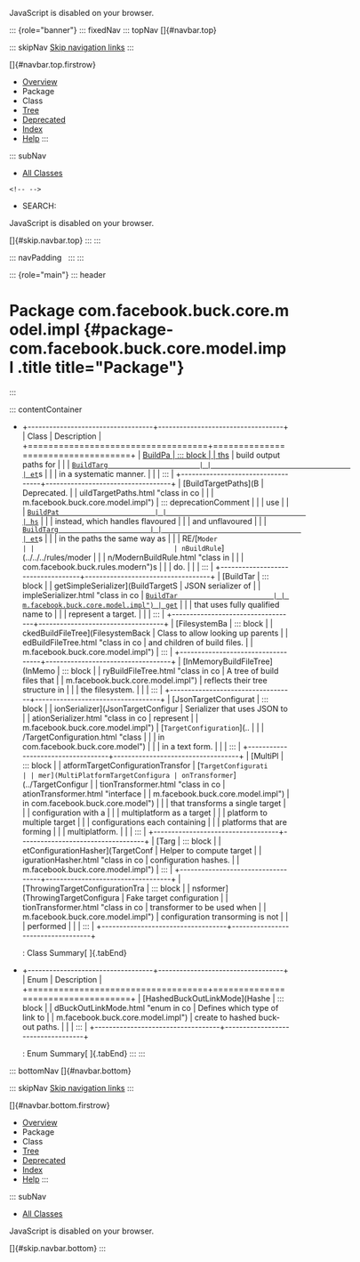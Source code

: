 <div>

JavaScript is disabled on your browser.

</div>

::: {role="banner"}
::: fixedNav
::: topNav
[]{#navbar.top}

::: skipNav
[Skip navigation links](#skip.navbar.top "Skip navigation links")
:::

[]{#navbar.top.firstrow}

-   [Overview](../../../../../../index.html)
-   Package
-   Class
-   [Tree](package-tree.html)
-   [Deprecated](../../../../../../deprecated-list.html)
-   [Index](../../../../../../index-all.html)
-   [Help](../../../../../../help-doc.html)
:::

::: subNav
-   [All Classes](../../../../../../allclasses.html)

```{=html}
<!-- -->
```
-   SEARCH:

<div>

<div>

JavaScript is disabled on your browser.

</div>

</div>

[]{#skip.navbar.top}
:::
:::

::: navPadding
 
:::
:::

::: {role="main"}
::: header
# Package com.facebook.buck.core.model.impl {#package-com.facebook.buck.core.model.impl .title title="Package"}
:::

::: contentContainer
-   +-----------------------------------+-----------------------------------+
    | Class                             | Description                       |
    +===================================+===================================+
    | [BuildPa                          | ::: block                         |
    | ths](BuildPaths.html "class in co | Utility class that generates the  |
    | m.facebook.buck.core.model.impl") | build output paths for            |
    |                                   | [`BuildTarg                       |
    |                                   | et`](../BuildTarget.html "class i |
    |                                   | n com.facebook.buck.core.model")s |
    |                                   | in a systematic manner.           |
    |                                   | :::                               |
    +-----------------------------------+-----------------------------------+
    | [BuildTargetPaths](B              | Deprecated.                       |
    | uildTargetPaths.html "class in co |                                   |
    | m.facebook.buck.core.model.impl") | ::: deprecationComment            |
    |                                   | use                               |
    |                                   | [`BuildPat                        |
    |                                   | hs`](BuildPaths.html "class in co |
    |                                   | m.facebook.buck.core.model.impl") |
    |                                   | instead, which handles flavoured  |
    |                                   | and unflavoured                   |
    |                                   | [`BuildTarg                       |
    |                                   | et`](../BuildTarget.html "class i |
    |                                   | n com.facebook.buck.core.model")s |
    |                                   | in the paths the same way as      |
    |                                   | RE/[`Moder                        |
    |                                   | nBuildRule`](../../../rules/moder |
    |                                   | n/ModernBuildRule.html "class in  |
    |                                   | com.facebook.buck.rules.modern")s |
    |                                   | do.                               |
    |                                   | :::                               |
    +-----------------------------------+-----------------------------------+
    | [BuildTar                         | ::: block                         |
    | getSimpleSerializer](BuildTargetS | JSON serializer of                |
    | impleSerializer.html "class in co | [`BuildTar                        |
    | m.facebook.buck.core.model.impl") | get`](../BuildTarget.html "class  |
    |                                   | in com.facebook.buck.core.model") |
    |                                   | that uses fully qualified name to |
    |                                   | represent a target.               |
    |                                   | :::                               |
    +-----------------------------------+-----------------------------------+
    | [FilesystemBa                     | ::: block                         |
    | ckedBuildFileTree](FilesystemBack | Class to allow looking up parents |
    | edBuildFileTree.html "class in co | and children of build files.      |
    | m.facebook.buck.core.model.impl") | :::                               |
    +-----------------------------------+-----------------------------------+
    | [InMemoryBuildFileTree](InMemo    | ::: block                         |
    | ryBuildFileTree.html "class in co | A tree of build files that        |
    | m.facebook.buck.core.model.impl") | reflects their tree structure in  |
    |                                   | the filesystem.                   |
    |                                   | :::                               |
    +-----------------------------------+-----------------------------------+
    | [JsonTargetConfigurat             | ::: block                         |
    | ionSerializer](JsonTargetConfigur | Serializer that uses JSON to      |
    | ationSerializer.html "class in co | represent                         |
    | m.facebook.buck.core.model.impl") | [`TargetConfiguration`](..        |
    |                                   | /TargetConfiguration.html "class  |
    |                                   | in com.facebook.buck.core.model") |
    |                                   | in a text form.                   |
    |                                   | :::                               |
    +-----------------------------------+-----------------------------------+
    | [MultiPl                          | ::: block                         |
    | atformTargetConfigurationTransfor | [`TargetConfigurati               |
    | mer](MultiPlatformTargetConfigura | onTransformer`](../TargetConfigur |
    | tionTransformer.html "class in co | ationTransformer.html "interface  |
    | m.facebook.buck.core.model.impl") | in com.facebook.buck.core.model") |
    |                                   | that transforms a single target   |
    |                                   | configuration with a              |
    |                                   | multiplatform as a target         |
    |                                   | platform to multiple target       |
    |                                   | configurations each containing    |
    |                                   | platforms that are forming        |
    |                                   | multiplatform.                    |
    |                                   | :::                               |
    +-----------------------------------+-----------------------------------+
    | [Targ                             | ::: block                         |
    | etConfigurationHasher](TargetConf | Helper to compute target          |
    | igurationHasher.html "class in co | configuration hashes.             |
    | m.facebook.buck.core.model.impl") | :::                               |
    +-----------------------------------+-----------------------------------+
    | [ThrowingTargetConfigurationTra   | ::: block                         |
    | nsformer](ThrowingTargetConfigura | Fake target configuration         |
    | tionTransformer.html "class in co | transformer to be used when       |
    | m.facebook.buck.core.model.impl") | configuration transorming is not  |
    |                                   | performed                         |
    |                                   | :::                               |
    +-----------------------------------+-----------------------------------+

    : Class Summary[ ]{.tabEnd}

-   +-----------------------------------+-----------------------------------+
    | Enum                              | Description                       |
    +===================================+===================================+
    | [HashedBuckOutLinkMode](Hashe     | ::: block                         |
    | dBuckOutLinkMode.html "enum in co | Defines which type of link to     |
    | m.facebook.buck.core.model.impl") | create to hashed buck-out paths.  |
    |                                   | :::                               |
    +-----------------------------------+-----------------------------------+

    : Enum Summary[ ]{.tabEnd}
:::
:::

::: bottomNav
[]{#navbar.bottom}

::: skipNav
[Skip navigation links](#skip.navbar.bottom "Skip navigation links")
:::

[]{#navbar.bottom.firstrow}

-   [Overview](../../../../../../index.html)
-   Package
-   Class
-   [Tree](package-tree.html)
-   [Deprecated](../../../../../../deprecated-list.html)
-   [Index](../../../../../../index-all.html)
-   [Help](../../../../../../help-doc.html)
:::

::: subNav
-   [All Classes](../../../../../../allclasses.html)

<div>

<div>

JavaScript is disabled on your browser.

</div>

</div>

[]{#skip.navbar.bottom}
:::
